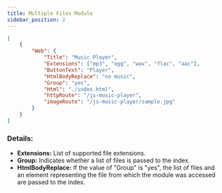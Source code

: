 ```yaml
---
title: Multiple Files Module
sidebar_position: 2
---
```


```json title="clepnid.json example:"
[
	{
        "Web": {
            "Title": "Music Player",
            "Extensions": ["mp3", "ogg", "wav", "flac", "aac"],
            "ButtonText": "Player",
            "HtmlBodyReplace": "no music",
            "Group": "yes",
            "Html": "./index.html",
            "httpRoute": "/js-music-player",
            "imageRoute": "/js-music-player/sample.jpg"
        }
    }
]
```

### Details:  
- **Extensions:** List of supported file extensions.
- **Group:** Indicates whether a list of files is passed to the index.
- **HtmlBodyReplace:** If the value of "Group" is "yes", the list of files and an element representing the file from which the module was accessed are passed to the index.
